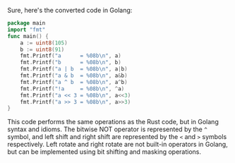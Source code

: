 Sure, here's the converted code in Golang:
```go
package main
import "fmt"
func main() {
	a := uint8(105)
	b := uint8(91)
	fmt.Printf("a      = %08b\n", a)
	fmt.Printf("b      = %08b\n", b)
	fmt.Printf("a | b  = %08b\n", a|b)
	fmt.Printf("a & b  = %08b\n", a&b)
	fmt.Printf("a ^ b  = %08b\n", a^b)
	fmt.Printf("!a     = %08b\n", ^a)
	fmt.Printf("a << 3 = %08b\n", a<<3)
	fmt.Printf("a >> 3 = %08b\n", a>>3)
}
```
This code performs the same operations as the Rust code, but in Golang syntax and idioms. The bitwise NOT operator is represented by the `^` symbol, and left shift and right shift are represented by the `<` and `>` symbols respectively. Left rotate and right rotate are not built-in operators in Golang, but can be implemented using bit shifting and masking operations.

